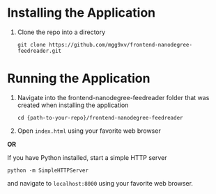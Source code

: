 # Installing the Application
1. Clone the repo into a directory

    ```git clone https://github.com/mgg9xv/frontend-nanodegree-feedreader.git```

# Running the Application
1. Navigate into the frontend-nanodegree-feedreader folder that was created when installing the application

    ```cd {path-to-your-repo}/frontend-nanodegree-feedreader```

1. Open ```index.html``` using your favorite web browser

 **OR**

 If you have Python installed, start a simple HTTP
 server

 ```python -m SimpleHTTPServer```

 and navigate to ```localhost:8000``` using your favorite web browser.

